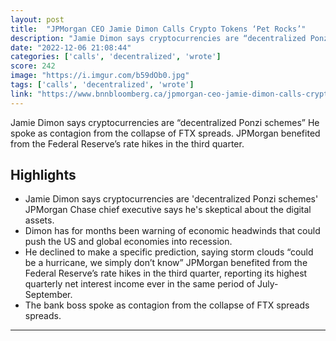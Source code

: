 ```yaml
---
layout: post
title:  "JPMorgan CEO Jamie Dimon Calls Crypto Tokens ‘Pet Rocks’"
description: "Jamie Dimon says cryptocurrencies are “decentralized Ponzi schemes” He spoke as contagion from the collapse of FTX spreads. JPMorgan benefited from the Federal Reserve’s rate hikes in the third quarter."
date: "2022-12-06 21:08:44"
categories: ['calls', 'decentralized', 'wrote']
score: 242
image: "https://i.imgur.com/b59dOb0.jpg"
tags: ['calls', 'decentralized', 'wrote']
link: "https://www.bnnbloomberg.ca/jpmorgan-ceo-jamie-dimon-calls-crypto-tokens-pet-rocks-1.1855503"
---
```


Jamie Dimon says cryptocurrencies are “decentralized Ponzi schemes” He spoke as contagion from the collapse of FTX spreads. JPMorgan benefited from the Federal Reserve’s rate hikes in the third quarter.

## Highlights

- Jamie Dimon says cryptocurrencies are 'decentralized Ponzi schemes' JPMorgan Chase chief executive says he's skeptical about the digital assets.
- Dimon has for months been warning of economic headwinds that could push the US and global economies into recession.
- He declined to make a specific prediction, saying storm clouds “could be a hurricane, we simply don’t know” JPMorgan benefited from the Federal Reserve’s rate hikes in the third quarter, reporting its highest quarterly net interest income ever in the same period of July-September.
- The bank boss spoke as contagion from the collapse of FTX spreads spreads.

---
